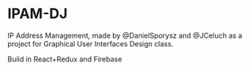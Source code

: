 # IPAM-DJ

IP Address Management, made by @DanielSporysz and @JCeluch as a project for Graphical User Interfaces Design class.

Build in React+Redux and Firebase
